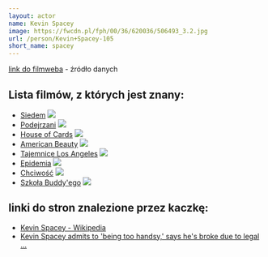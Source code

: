 ```yaml
---
layout: actor
name: Kevin Spacey
image: https://fwcdn.pl/fph/00/36/620036/506493_3.2.jpg
url: /person/Kevin+Spacey-105
short_name: spacey
---
```

[link do filmweba](https://www.filmweb.pl/person/Kevin+Spacey-105) - źródło danych

## Lista filmów, z których jest znany:
- [Siedem](https://www.filmweb.pl/film/Siedem-1995-702)
![](https://fwcdn.pl/fpo/07/02/702/8021069_1.7.webp)
- [Podejrzani](https://www.filmweb.pl/film/Podejrzani-1995-8727)
![](https://fwcdn.pl/fpo/87/27/8727/7473654_1.7.webp)
- [House of Cards](https://www.filmweb.pl/serial/House+of+Cards-2013-620036)
![](https://fwcdn.pl/fpo/00/36/620036/7855884_1.7.webp)
- [American Beauty](https://www.filmweb.pl/film/American+Beauty-1999-836)
![](https://fwcdn.pl/fpo/08/36/836/8021892_1.7.webp)
- [Tajemnice Los Angeles](https://www.filmweb.pl/film/Tajemnice+Los+Angeles-1997-555)
![](https://fwcdn.pl/fpo/05/55/555/7533433_1.7.webp)
- [Epidemia](https://www.filmweb.pl/film/Epidemia-1995-5432)
![](https://fwcdn.pl/fpo/54/32/5432/8061801_1.7.webp)
- [Chciwość](https://www.filmweb.pl/film/Chciwo%C5%9B%C4%87-2011-568905)
![](https://fwcdn.pl/fpo/89/05/568905/7564618_2.7.webp)
- [Szkoła Buddy'ego](https://www.filmweb.pl/film/Szko%C5%82a+Buddy%27ego-1994-9919)
![](https://fwcdn.pl/fpo/99/19/9919/7324043_1.7.webp)


## linki do stron znalezione przez kaczkę:
- [Kevin Spacey - Wikipedia](https://en.wikipedia.org/wiki/Kevin_Spacey)
- [Kevin Spacey admits to 'being too handsy,' says he's broke due to legal ...](https://www.nbcnews.com/news/us-news/kevin-spacey-admits-handsy-says-broke-due-legal-fees-piers-morgan-inte-rcna156708)
